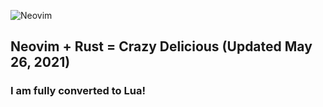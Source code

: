 ![Neovim](https://img.shields.io/badge/editor-Neovim-green?logo=neovim&style=plastic)
## Neovim + Rust = Crazy Delicious (Updated May 26, 2021)

### I am fully converted to Lua!
